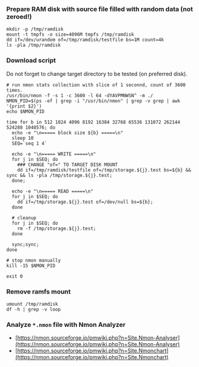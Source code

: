 ### Prepare RAM disk with source file filled with random data (not zeroed!)
```
mkdir -p /tmp/ramdisk
mount -t tmpfs -o size=4096M tmpfs /tmp/ramdisk
dd if=/dev/urandom of=/tmp/ramdisk/testfile bs=1M count=4k
ls -pla /tmp/ramdisk
```


### Download script
Do not forget to change target directory to be tested (on preferred disk).

```
# run nmon stats collection with slice of 1 seconnd, count of 3600 times.
/usr/bin/nmon -f -s 1 -c 3600 -l 64 -dYAVPMNWSN^ -m ./
NMON_PID=$(ps -ef | grep -i "/usr/bin/nmon" | grep -v grep | awk '{print $2}')
echo $NMON_PID

time for b in 512 1024 4096 8192 16384 32768 65536 131072 262144 524288 1048576; do
  echo -e "\n===== block size ${b} =====\n"
  sleep 10
  SEQ=`seq 1 4`
  
  echo -e "\n===== WRITE =====\n"
  for j in $SEQ; do
    ### CHANGE "of=" TO TARGET DISK MOUNT
    dd if=/tmp/ramdisk/testfile of=/tmp/storage.${j}.test bs=${b} && sync && ls -pla /tmp/storage.${j}.test;
  done;
  
  echo -e "\n===== READ =====\n"
  for j in $SEQ; do
    dd if=/tmp/storage.${j}.test of=/dev/null bs=${b};
  done
  
  # cleanup
  for j in $SEQ; do
    rm -f /tmp/storage.${j}.test;
  done
  
  sync;sync;
done

# stop nmon manually
kill -15 $NMON_PID

exit 0
```

### Remove ramfs mount
```
umount /tmp/ramdisk
df -h | grep -v loop
```

### Analyze `*.nmon` file with Nmon Analyzer
 - [https://nmon.sourceforge.io/pmwiki.php?n=Site.Nmon-Analyser](https://nmon.sourceforge.io/pmwiki.php?n=Site.Nmon-Analyser)
 - [https://nmon.sourceforge.io/pmwiki.php?n=Site.Nmonchart](https://nmon.sourceforge.io/pmwiki.php?n=Site.Nmonchart)
